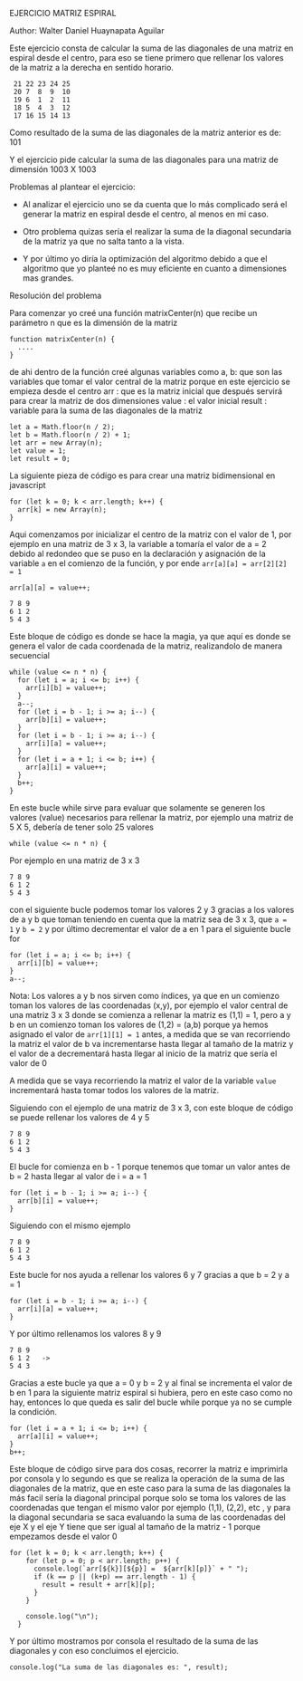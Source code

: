 EJERCICIO MATRIZ ESPIRAL

Author: Walter Daniel Huaynapata Aguilar


Este ejercicio consta de calcular la suma de las diagonales de una matriz en espiral desde el centro, para eso se tiene primero que rellenar los valores de la matriz a la derecha en sentido horario.

 ```
  21 22 23 24 25
  20 7  8  9  10
  19 6  1  2  11
  18 5  4  3  12
  17 16 15 14 13 
  ```

Como resultado de la suma de las diagonales de la matriz anterior es de: 101

Y el ejercicio pide calcular la suma de las diagonales para una matriz de dimensión 1003 X 1003


Problemas al plantear el ejercicio:

* Al analizar el ejercicio uno se da cuenta que lo más complicado será el generar la matriz en espiral desde el centro, al menos en mi caso.

* Otro problema quizas sería el realizar la suma de la diagonal secundaria de la matriz ya que no salta tanto a la vista.

* Y por último yo diría la optimización del algoritmo debido a que el algoritmo que yo planteé no es muy eficiente en cuanto a dimensiones mas grandes.

Resolución del problema

Para comenzar yo creé una función matrixCenter(n)
que recibe un parámetro n que es la dimensión de la matriz

```
function matrixCenter(n) {
  ....
}
```

de ahi dentro de la función creé algunas variables 
como 
a, b: que son las variables que tomar el valor central de la matriz porque en este ejercicio se empieza desde el centro
arr : que es la matriz inicial que después servirá para crear la matriz de dos dimensiones
value : el valor inicial 
result : variable para la suma de las diagonales de la matriz

```
let a = Math.floor(n / 2);
let b = Math.floor(n / 2) + 1;
let arr = new Array(n);
let value = 1;
let result = 0;
```

La siguiente pieza de código es para crear una matriz bidimensional en javascript

```
for (let k = 0; k < arr.length; k++) {
  arr[k] = new Array(n);
}
```

Aqui comenzamos por inicializar el centro de la matriz con el valor de 1, por ejemplo en una matriz de 3 x 3, la variable a tomaría el valor de a = 2 debido al redondeo que se puso en la declaración y asignación de la variable `a` en el comienzo de la función, y por ende `arr[a][a] = arr[2][2] = 1` 

```
arr[a][a] = value++;
```

```
7 8 9 
6 1 2
5 4 3
```

Este bloque de código es donde se hace la magia, ya que aquí es donde se genera el valor de cada coordenada de la matriz, realizandolo de manera secuencial
```
while (value <= n * n) {
  for (let i = a; i <= b; i++) {
    arr[i][b] = value++;
  }
  a--;
  for (let i = b - 1; i >= a; i--) {
    arr[b][i] = value++;
  }
  for (let i = b - 1; i >= a; i--) {
    arr[i][a] = value++;
  }
  for (let i = a + 1; i <= b; i++) {
    arr[a][i] = value++;
  }
  b++;
}
```
En este bucle while sirve para evaluar que solamente se generen los valores (value) necesarios para rellenar la matriz, por ejemplo una matriz de 5 X 5, debería de tener solo 25 valores

```
while (value <= n * n) {
```

Por ejemplo en una matriz de 3 x 3

```
7 8 9 
6 1 2
5 4 3
```
con el siguiente bucle podemos tomar los valores 2 y 3 gracias a los valores de a y b que toman teniendo en cuenta que la matriz sea de 3 x 3, que `a = 1` y `b = 2` y por último decrementar el valor de a en 1 para el siguiente bucle for  
```
for (let i = a; i <= b; i++) {
  arr[i][b] = value++;
}
a--;
```

Nota: Los valores a y b nos sirven como índices, ya que en un comienzo toman los valores de las coordenadas (x,y), por ejemplo el valor central de una matriz 3 x 3  donde se comienza a rellenar la matriz es (1,1) = 1, pero a y b en un comienzo toman los valores de (1,2) = (a,b) porque ya hemos asignado el valor de `arr[1][1] = 1` antes, a medida que se van recorriendo la matriz el valor de b va incrementarse hasta llegar al tamaño de la matriz y el valor de a decrementará hasta llegar al inicio de la matriz que sería el valor de 0 

A medida que se vaya recorriendo la matriz el valor de la variable ``` value ``` incrementará hasta tomar todos los valores de la matriz.

Siguiendo con el ejemplo de una matriz de 3 x 3, con este bloque de código se puede rellenar los valores 
de 4 y 5
```
7 8 9 
6 1 2
5 4 3
```
El bucle for comienza en b - 1 porque tenemos que tomar un valor antes de b = 2 hasta llegar al valor de i = a = 1
```
for (let i = b - 1; i >= a; i--) {
  arr[b][i] = value++;
}
```
Siguiendo con el mismo ejemplo

```
7 8 9 
6 1 2
5 4 3
```
Este bucle for nos ayuda a rellenar los valores 6 y 7 gracias a que b = 2 y a = 1
```
for (let i = b - 1; i >= a; i--) {
  arr[i][a] = value++;
}
```

Y por último rellenamos los valores 8 y 9

```
7 8 9 
6 1 2   ->  
5 4 3
```
Gracias a este bucle ya que a = 0 y b = 2 y al final se incrementa el valor de b en 1 para la siguiente matriz espiral si hubiera, pero en este caso como no hay, entonces lo que queda es salir del bucle while porque ya no se cumple la condición.
```
for (let i = a + 1; i <= b; i++) {
  arr[a][i] = value++;
}
b++;
```

Este bloque de código sirve para dos cosas, recorrer la matriz e imprimirla por consola y lo segundo es que se realiza la operación de la suma de las diagonales de la matriz, que en este caso para la suma de las diagonales la más facil sería la diagonal principal porque solo se toma los valores de las coordenadas que tengan el mismo valor por ejemplo (1,1), (2,2), etc , y para la diagonal secundaria se saca evaluando la suma de las coordenadas del eje X y el eje Y tiene que ser igual al tamaño de la matriz - 1 porque empezamos desde el valor 0
```
for (let k = 0; k < arr.length; k++) {
    for (let p = 0; p < arr.length; p++) {
      console.log(`arr[${k}][${p}] =  ${arr[k][p]}` + " ");
      if (k == p || (k+p) == arr.length - 1) {
        result = result + arr[k][p];
      }
    }

    console.log("\n");
  }
```

Y por último mostramos por consola el resultado de la suma de las diagonales y con eso concluimos el ejercicio.

```
console.log("La suma de las diagonales es: ", result);
```
